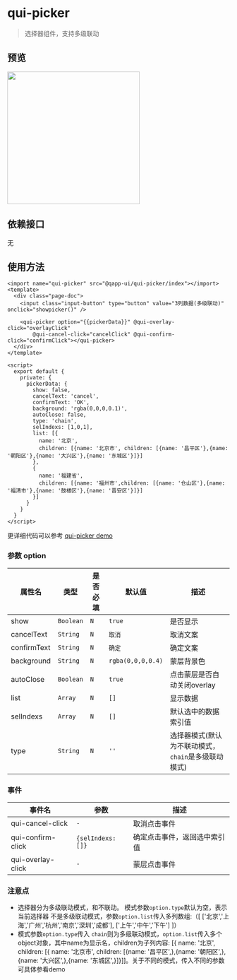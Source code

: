 # qui-picker

> 选择器组件，支持多级联动

## 预览

<img src="https://qapp-ui.github.io/qapp-ui/docs/assets/qui-picker.gif" width="300"/>

## 依赖接口

无

## 使用方法
	
```ux
<import name="qui-picker" src="@qapp-ui/qui-picker/index"></import>
<template>
  <div class="page-doc">
    <input class="input-button" type="button" value="3列数据(多级联动)" onclick="showpicker()" />

    <qui-picker option="{{pickerData}}" @qui-overlay-click="overlayClick"
        @qui-cancel-click="cancelClick" @qui-confirm-click="confirmClick"></qui-picker>
  </div>
</template>

<script>
  export default {
    private: {
      pickerData: {
        show: false,
        cancelText: 'cancel',
        confirmText: 'OK',
        background: 'rgba(0,0,0,0.1)',
        autoClose: false,
        type: 'chain',
        selIndexs: [1,0,1],
        list: [{
          name: '北京',
          children: [{name: '北京市', children: [{name: '昌平区'},{name: '朝阳区'},{name: '大兴区'},{name: '东城区'}]}]
        },
        {
          name: '福建省',
          children: [{name: '福州市',children: [{name: '仓山区'},{name: '福清市'},{name: '鼓楼区'},{name: '晋安区'}]}]
        }]
      }
    }
  }
</script>
```

更详细代码可以参考 [qui-picker demo](https://github.com/qapp-ui/qapp-ui/blob/master/src/Picker/index.ux)

### 参数 option

| 属性名 | 类型 | 是否必填 | 默认值 | 描述 |
|-------------|------------|--------|-----|-----|
| show | `Boolean` | `N` | `true` | 是否显示 |
| cancelText | `String` | `N` | `取消` | 取消文案 |
| confirmText | `String` | `N` |`确定`| 确定文案 |
| background | `String` |`N`| `rgba(0,0,0,0.4)` | 蒙层背景色 |
| autoClose | `Boolean` |`N`| `true` | 点击蒙层是否自动关闭overlay |
| list | `Array` |`N`| `[]` | 显示数据 |
| selIndexs | `Array` |`N`| `[]` | 默认选中的数据索引值 |
| type | `String` |`N`| `''` | 选择器模式(默认为不联动模式，`chain`是多级联动模式) |


### 事件

| 事件名 | 参数 | 描述 | 
|-------|-----|-----|
| qui-cancel-click | `-` | 取消点击事件 | 
| qui-confirm-click | `{selIndexs:[]}` | 确定点击事件，返回选中索引值 | 
| qui-overlay-click | `-` | 蒙层点击事件 | 


### 注意点
- 选择器分为多级联动模式，和不联动。 模式参数`option.type`默认为空，表示当前选择器 不是多级联动模式，参数`option.list`传入多列数组:（[ ['北京','上海','广州','杭州','南京','深圳','成都'], ['上午','中午','下午'] ]）
- 模式参数`option.type`传入 `chain`则为多级联动模式，`option.list`传入多个object对象，其中name为显示名，children为子列内容: [{ name: '北京', children: [{ name: '北京市', children: [{name: '昌平区',},{name: '朝阳区',},{name: '大兴区',},{name: '东城区',}]}]]。关于不同的模式，传入不同的参数可具体参看demo



